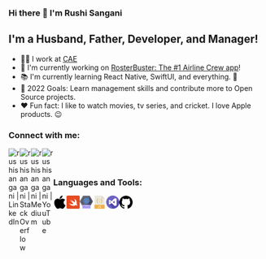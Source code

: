 ### Hi there :wave:  I'm Rushi Sangani

## I'm a Husband, Father, Developer, and Manager!
- :technologist: I work at [CAE](https://www.cae.com) 
- :iphone: I'm currently working on [RosterBuster: The #1 Airline Crew app](https://rosterbuster.aero)!
- :books: I'm currently learning React Native, SwiftUI, and everything. :rofl:
- :handshake: 2022 Goals: Learn management skills and contribute more to Open Source projects.
- :heart: Fun fact: I like to watch movies, tv series, and cricket. I love Apple products. :wink:

### Connect with me:
[<img align="left" alt="rushisangani | LinkedIn" width="22px" src="https://cdn.jsdelivr.net/npm/simple-icons@v3/icons/linkedin.svg" />][linkedin]
[<img align="left" alt="rushisangani | StackOverflow" width="22px" src="https://cdn.jsdelivr.net/npm/simple-icons@v3/icons/stackoverflow.svg" />][stackoverflow]
[<img align="left" alt="rushisangani | Medium" width="22px" src="https://cdn.jsdelivr.net/npm/simple-icons@v3/icons/medium.svg" />][medium]
[<img align="left" alt="rushisangani | YouTube" width="22px" src="https://cdn.jsdelivr.net/npm/simple-icons@v3/icons/youtube.svg" />][youtube]

<br />
<br />

### Languages and Tools:

[<img align="left" alt="iOS" width="26px" src="./icons/apple.png" />][ios]
[<img align="left" alt="Swift" width="26px" src="./icons/swift.png" />][swift]
[<img align="left" alt="React" width="26px" src="./icons/react.png" />][react]
[<img align="left" alt="Javascript" width="26px" src="./icons/javascript.png" />][javascript]
[<img align="left" alt="Visual Studio Code" width="26px" src="./icons/visual-studio.png" />][vscode]
[<img align="left" alt="Github" width="26px" src="./icons/github.png" />][git]








[linkedin]: https://www.linkedin.com/in/rushisangani/
[stackoverflow]:https://stackoverflow.com/users/2753399/rushisangani
[medium]: https://medium.com/@rushisangani
[youtube]: https://www.youtube.com/channel/UCHKrGJHUtYX31meAEm9jFzw

[swift]: https://docs.swift.org/swift-book/LanguageGuide/TheBasics.html
[ios]: https://developer.apple.com/ios/
[xcode]: https://developer.apple.com/xcode/
[vscode]: https://code.visualstudio.com
[react]: https://reactnative.dev
[javascript]: https://developer.mozilla.org/en-US/docs/Web/JavaScript
[git]: https://github.com/rushisangani/rushisangani/blob/master/README.md
